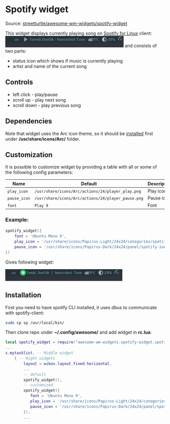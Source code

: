 # Spotify widget

Source: [streetturtle/awesome-wm-widgets/spotify-widget](https://github.com/streetturtle/awesome-wm-widgets/tree/master/spotify-widget)

This widget displays currently playing song on [Spotify for Linux](https://www.spotify.com/download/linux/) client: ![screenshot](./spo-wid-default.png) and consists of two parts: 

 - status icon which shows if music is currently playing
 - artist and name of the current song

## Controls

 - left click - play/pause
 - scroll up - play next song
 - scroll down - play previous song

## Dependencies

Note that widget uses the Arc icon theme, so it should be [installed](https://github.com/horst3180/arc-icon-theme#installation) first under **/usr/share/icons/Arc/** folder.

## Customization

It is possible to customize widget by providing a table with all or some of the following config parameters:

| Name | Default | Description |
|---|---|---|
| `play_icon` | `/usr/share/icons/Arc/actions/24/player_play.png` | Play icon |
| `pause_icon` | `/usr/share/icons/Arc/actions/24/player_pause.png` | Pause icon |
| `font` | `Play 9`| Font |

### Example:

```lua
spotify_widget({
    font = 'Ubuntu Mono 9',
    play_icon = '/usr/share/icons/Papirus-Light/24x24/categories/spotify.svg',
    pause_icon = '/usr/share/icons/Papirus-Dark/24x24/panel/spotify-indicator.svg'
})
```

Gives following widget:

![screenshot](./spo-wid-custom.png)

## Installation

First you need to have spotify CLI installed, it uses dbus to communicate with spotify-client:

```bash 
sudo cp sp /usr/local/bin/
```

Then clone repo under **~/.config/awesome/** and add widget in **rc.lua**:

```lua
local spotify_widget = require("awesome-wm-widgets.spotify-widget.spotify")
...
s.mytasklist, -- Middle widget
	{ -- Right widgets
    	layout = wibox.layout.fixed.horizontal,
		...
        -- default        
        spotify_widget(),
        -- customized
        spotify_widget({
           font = 'Ubuntu Mono 9',
           play_icon = '/usr/share/icons/Papirus-Light/24x24/categories/spotify.svg',
           pause_icon = '/usr/share/icons/Papirus-Dark/24x24/panel/spotify-indicator.svg'
        }),
		...      
```
